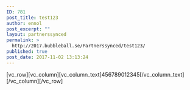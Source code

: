 ```yaml
---
ID: 781
post_title: test123
author: ennol
post_excerpt: ""
layout: partnerssynced
permalink: >
  http://2017.bubbleball.se/Partnerssynced/test123/
published: true
post_date: 2017-11-02 13:13:24
---
```

[vc_row][vc_column][vc_column_text]456789012345[/vc_column_text][/vc_column][/vc_row]
